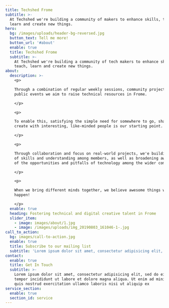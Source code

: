 ```yaml
---
title: Techshed Frome
subtitle: >-
  At Techshed we're building a community of makers to enhance skills, teach,
  learn and create new things.
hero:
  bg: /images/uploads/header-bg-reversed.jpg
  button_text: Tell me more!
  button_url: '#about'
  enable: true
  title: Techshed Frome
  subtitle: >-
    At Techshed we're building a community of tech makers to enhance skills,
    teach, learn and create new things.
about:
  description: >-
    <p>

    Through a combination of regular weekly sessions, community projects and
    public events we aim to raise technical resources in Frome.

    </p>

    <p>

    To enable this, satisfying the simple need for somewhere to go, share and
    create with interesting, like-minded people is our starting point. 

    </p>

    <p> 

    Through collaboration and focus on real-world projects, we'e building depth
    of skills and understanding among members, as well as broadening awareness
    of the opportunities and pitfalls of technology among the wider community.

    </p>

    <p>

    When we bring different minds together, we believe awesome things will
    happen!

    </p>
  enable: true
  heading: Fostering technical and digital creative talent in Frome
  slider_item:
    - image: images/about/1.jpg
    - image: /images/uploads/img_20190803_161046-1-.jpg
call_to_action:
  bg: images/call-to-action.jpg
  enable: true
  title: Subscribe to our mailing list
  subtitle: 'Lorem ipsum dolor sit amet, consectetur adipisicing elit, sed do eiusmod'
contact:
  enable: true
  title: Get In Touch
  subtitle: >-
    Lorem ipsum dolor sit amet, consectetur adipisicing elit, sed do eiusmod
    tempor incididunt ut labore et dolore magna aliqua. Ut enim ad minim veniam,
    quis nostrud exercitation ullamco laboris nisi ut aliquip ex
service_section:
  enable: true
  section_id: service
---
```



